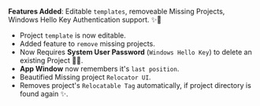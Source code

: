**Features Added**: Editable `templates`, removeable Missing Projects, Windows Hello Key Authentication support. ✨🎉

- Project `template` is now editable.
- Added feature to `remove` missing projects.
- Now Requires **System User Password** (`Windows Hello Key`) to delete an existing Project 🔐✨.
- **App Window** now remembers it's `last position`.
- Beautified Missing project `Relocator UI`.
- Removes project's `Relocatable Tag` automatically, if project directory is found again ✨.
